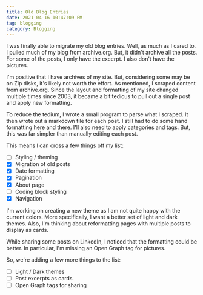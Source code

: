 ```yaml
---
title: Old Blog Entries
date: 2021-04-16 10:47:09 PM
tag: blogging
category: Blogging
---
```

I was finally able to migrate my old blog entries.  Well, as much as I cared to.  I pulled much of my blog from archive.org.  But, it didn't archive all the posts.  For some of the posts, I only have the excerpt.  I also don't have the pictures.

I'm positive that I have archives of my site.  But, considering some may be on Zip disks, it's likely not worth the effort.  As mentioned, I scraped content from archive.org.  Since the layout and formatting of my site changed multiple times since 2003, it became a bit tedious to pull out a single post and apply new formatting.

To reduce the tedium, I wrote a small program to parse what I scraped.  It then wrote out a markdown file for each post.  I still had to do some hand formatting here and there.  I'll also need to apply categories and tags.  But, this was far simpler than manually editing each post.

This means I can cross a few things off my list:

- [ ] Styling / theming
- [X] Migration of old posts
- [X] Date formatting
- [X] Pagination
- [X] About page
- [ ] Coding block styling
- [X] Navigation

I'm working on creating a new theme as I am not quite happy with the current colors.  More specifically, I want a better set of light and dark themes.  Also, I'm thinking about reformatting pages with multiple posts to display as cards.

While sharing some posts on LinkedIn, I noticed that the formatting could be better.  In particular, I'm missing an Open Graph tag for pictures.

So, we're adding a few more things to the list:

- [ ] Light / Dark themes
- [ ] Post excerpts as cards
- [ ] Open Graph tags for sharing
